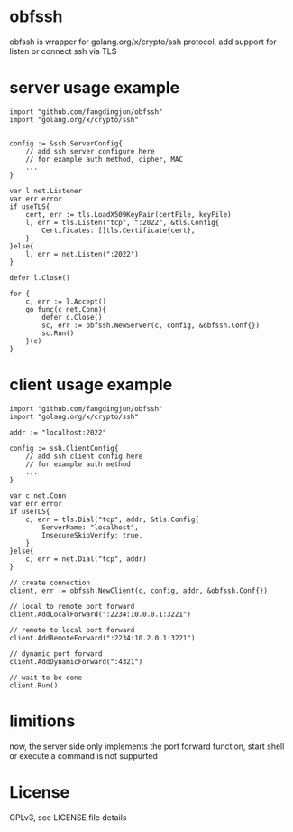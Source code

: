 obfssh
=====

obfssh is wrapper for golang.org/x/crypto/ssh protocol, add support for listen or connect ssh via TLS


server usage example
====================

	import "github.com/fangdingjun/obfssh"
	import "golang.org/x/crypto/ssh"


	config := &ssh.ServerConfig{
		// add ssh server configure here
		// for example auth method, cipher, MAC
		...
	}

    var l net.Listener
    var err error
    if useTLS{
        cert, err := tls.LoadX509KeyPair(certFile, keyFile)
        l, err = tls.Listen("tcp", ":2022", &tls.Config{
            Certificates: []tls.Certificate{cert},
        }
    }else{
        l, err = net.Listen(":2022")
    }
    
    defer l.Close()

    for {
        c, err := l.Accept()
        go func(c net.Conn){
            defer c.Close()
            sc, err := obfssh.NewServer(c, config, &obfssh.Conf{})
            sc.Run()
        }(c)
    }


client usage example
====================


	import "github.com/fangdingjun/obfssh"
	import "golang.org/x/crypto/ssh"

	addr := "localhost:2022"

	config := ssh.ClientConfig{
		// add ssh client config here
		// for example auth method
		...
	}
    
    var c net.Conn
    var err error 
    if useTLS{
        c, err = tls.Dial("tcp", addr, &tls.Config{
            ServerName: "localhost",
            InsecureSkipVerify: true,
        }
    }else{
        c, err = net.Dial("tcp", addr)
    }

	// create connection
	client, err := obfssh.NewClient(c, config, addr, &obfssh.Conf{})

	// local to remote port forward
	client.AddLocalForward(":2234:10.0.0.1:3221")

	// remote to local port forward
	client.AddRemoteForward(":2234:10.2.0.1:3221")

	// dynamic port forward
	client.AddDynamicForward(":4321")

	// wait to be done
	client.Run()


limitions
========
 
 now, the server side only implements the port forward function, start shell or execute a command is not suppurted


License
=======
 
 GPLv3, see LICENSE file details
